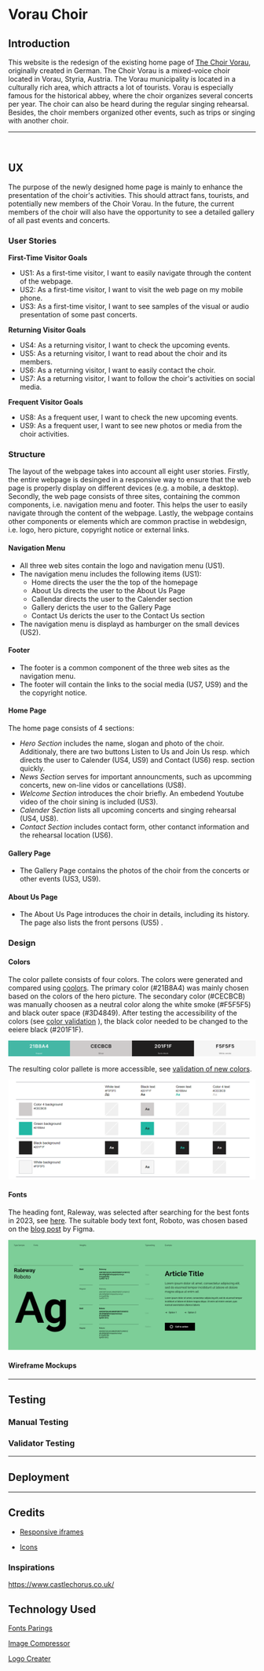 # Vorau Choir

## Introduction

This website is the redesign of the existing home page of [The Choir Vorau](http://www.mgv-vorau.at/), originally created in German. The Choir Vorau is a mixed-voice choir located in Vorau, Styria, Austria. The Vorau municipality is located in a culturally rich area, which attracts a lot of tourists. Vorau is especially famous for the historical abbey, where the choir organizes several concerts per year. The choir can also be heard during the regular singing rehearsal. Besides, the choir members organized other events, such as trips or singing with another choir.

--- 
<br>

## UX
The purpose of the newly designed home page is mainly to enhance the presentation of the choir's activities. This should attract fans, tourists, and potentially new members of the Choir Vorau. In the future, the current members of the choir will also have the opportunity to see a detailed gallery of all past events and concerts.

### User Stories

**First-Time Visitor Goals**
- US1: As a first-time visitor, I want to easily navigate through the content of the webpage.
- US2: As a first-time visitor, I want to visit the web page on my mobile phone.
- US3: As a first-time visitor, I want to see samples of the visual or audio presentation of some past concerts.

**Returning Visitor Goals**
- US4: As a returning visitor, I want to check the upcoming events.
- US5: As a returning visitor, I want to read about the choir and its members.
- US6: As a returning visitor, I want to easily contact the choir.
- US7: As a returning visitor, I want to follow the choir's activities on social media.

**Frequent Visitor Goals**
- US8: As a frequent user, I want to check the new upcoming events.
- US9: As a frequent user, I want to see new photos or media from the choir activities.

### Structure
The layout of the webpage takes into account all eight user stories. Firstly, the entire webpage is desinged in a responsive way to ensure that the web page is properly display on different devices (e.g. a mobile, a desktop). Secondly, the web page consists of three sites, containing the common components, i.e. navigation menu and footer. This helps the user to easily navigate through the content of the webpage. Lastly, the webpage contains other components or elements which are common practise in webdesign, i.e. logo, hero picture, copyright notice or external links. 


#### **Navigation Menu**
- All three web sites contain the logo and navigation menu (US1).
- The navigation menu includes the following items (US1): 
    - Home directs the user the the top of the homepage
    - About Us directs the user to the About Us Page
    - Callendar directs the user to the Calender section
    - Gallery dericts the user to the Gallery Page
    - Contact Us dericts the user to the Contact Us section 
- The navigation menu is displayd as hamburger on the small devices (US2).

#### **Footer**
- The footer is a common component of the three web sites as the navigation menu.
- The footer will contain the links to the social media (US7, US9) and the the copyright notice.

#### **Home Page**
The home page consists of 4 sections:
 - *Hero Section* includes the name, slogan and photo of the choir. Additionaly, there are two buttons Listen to Us and Join Us resp. which directs the user to Calender (US4, US9) and Contact (US6) resp. section quickly.
 - *News Section* serves for important announcments, such as upcomming concerts, new on-line vidos or cancellations (US8).
 - *Welcome Section* introduces the choir briefly. An embedend Youtube video of the choir sining is included (US3). 
 - *Calender Section* lists all upcoming concerts and singing rehearsal (US4, US8).
 - *Contact Section* includes contact form, other contanct information and the rehearsal location (US6). 

#### **Gallery Page**
- The Gallery Page contains the photos of the choir from the concerts or other events (US3, US9).

#### **About Us Page**
- The About Us Page introduces the choir in details, including its history. The page also lists the front persons (US5) .


### Design

#### Colors
The color pallete consists of four colors. The colors were generated and compared using [coolors](https://coolors.co/21b8a4-cecbcb-3d4849-f5f5f5). The primary color (#21B8A4) was mainly chosen based on the colors of the hero picture. The secondary color (#CECBCB) was manually choosen as a neutral color along the white smoke (#F5F5F5) and black outer space (#3D4849). After testing the accessibility of the colors (see [color validation](https://toolness.github.io/accessible-color-matrix/?n=White&n=Black&n=Green&n=Color%204&v=F5F5F5&v=3D4849&v=21B8A4&v=CECBCB) ), the black color needed to be changed to the eeiere black (#201F1F). 

![Color Pallete](./assets/documentation/color_palette.png)


The resulting color pallete is more accessible, see  [validation of new colors](https://toolness.github.io/accessible-color-matrix/?n=White&n=Black&n=Green&v=EBEBEB&v=201F1F&v=659B5E).

![Validation of the color accessibility](./assets/documentation/color_palette_accessibility.png)

#### Fonts
The heading font, Raleway, was selected after searching for the best fonts in 2023, see [here](https://kinsta.com/blog/best-google-fonts/#:~:text=Roboto.,appearances%20on%20Google%20Fonts'%20analytics.). The suitable body text font, Roboto, was chosen based on the [blog post](https://www.figma.com/google-fonts/raleway-font-pairings/#:~:text=Raleway%20font%20pairing,PT%20Sans%2C%20and%20Open%20Sans.) by Figma.


![Pairing of the selected fonts](./assets/documentation/font_pairing.png)

#### Wireframe Mockups

---

## Testing

### Manual Testing

### Validator Testing

---

## Deployment

---

## Credits
- [Responsive iframes](https://www.w3schools.com/howto/howto_css_responsive_iframes.asp)

- [Icons](https://fontawesome.com/search)

### Inspirations
https://www.castlechorus.co.uk/

## Technology Used

[Fonts Parings](https://www.figma.com/file/0g4HdMrtXQdrXMSG3foFZsmD/Raleway-Pairings/duplicate?node-id=0-1)

[Image Compressor](https://tinypng.com/)

[Logo Creater](https://looka.com/)




